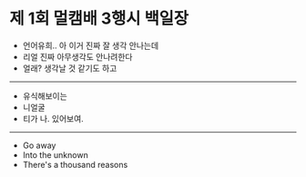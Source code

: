 # 제 1회 멀캠배 3행시  백일장

* 언어유희.. 아 이거 진짜 잘 생각 안나는데
* 리얼 진짜 아무생각도 안나려한다
* 얼래? 생각날 것 같기도 하고
---
* 유식해보이는
* 니얼굴
* 티가 나. 있어보여.
---
* Go away
* Into the unknown
* There's a thousand reasons



